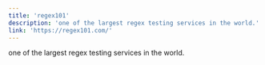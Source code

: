 ```yaml
---
title: 'regex101'
description: 'one of the largest regex testing services in the world.'
link: 'https://regex101.com/'
---
```

one of the largest regex testing services in the world.
